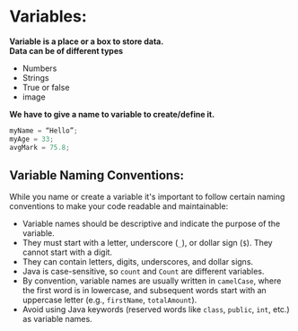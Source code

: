 # Variables:

**Variable is a place or a box to store data.** </br>
**Data can be of different types**

- Numbers
- Strings
- True or false
- image

**We have to give a name to variable to create/define it.**

```Java
myName = “Hello”;
myAge = 33;
avgMark = 75.8;

```

## Variable Naming Conventions:

While you name or create a variable it's important to follow certain naming conventions to make your code readable and maintainable:

- Variable names should be descriptive and indicate the purpose of the variable.
- They must start with a letter, underscore (`_`), or dollar sign (`$`). They cannot start with a digit.
- They can contain letters, digits, underscores, and dollar signs.
- Java is case-sensitive, so `count` and `Count` are different variables.
- By convention, variable names are usually written in `camelCase`, where the first word is in lowercase, and subsequent words start with an uppercase letter (e.g., `firstName`, `totalAmount`).
- Avoid using Java keywords (reserved words like `class`, `public`, `int`, etc.) as variable names.
